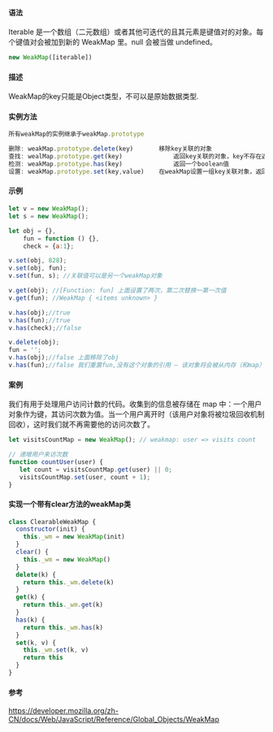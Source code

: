 #### 语法

Iterable 是一个数组（二元数组）或者其他可迭代的且其元素是键值对的对象。每个键值对会被加到新的 WeakMap 里。null 会被当做 undefined。

```js
new WeakMap([iterable])
```

#### 描述

WeakMap的key只能是Object类型，不可以是原始数据类型.

#### 实例方法

```js
所有weakMap的实例继承于weakMap.prototype

删除: weakMap.prototype.delete(key)   	移除key关联的对象
查找: wealMap.prototype.get(key)				返回key关联的对象，key不存在返回undefined
检测: weakMap.prototype.has(key)				返回一个boolean值
设置: weakMap.prototype.set(key,value)	在weakMap设置一组key关联对象，返回weakMap对象
```

#### 示例

```js
let v = new WeakMap();
let s = new WeakMap();

let obj = {},
    fun = function () {},
    check = {a:1};

v.set(obj, 828);
v.set(obj, fun);
v.set(fun, s); //关联值可以是另一个weakMap对象

v.get(obj); //[Function: fun] 上面设置了两次，第二次替换一第一次值
v.get(fun); //WeakMap { <items unknown> }

v.has(obj);//true
v.has(fun);//true
v.has(check);//false

v.delete(obj);
fun = '';
v.has(obj);//false 上面移除了obj
v.has(fun);//false 我们重置fun,没有这个对象的引用 — 该对象将会被从内存（和map）中自动清除。
```

#### 案例

我们有用于处理用户访问计数的代码。收集到的信息被存储在 map 中：一个用户对象作为键，其访问次数为值。当一个用户离开时（该用户对象将被垃圾回收机制回收），这时我们就不再需要他的访问次数了。

```js
let visitsCountMap = new WeakMap(); // weakmap: user => visits count

// 递增用户来访次数
function countUser(user) {
   let count = visitsCountMap.get(user) || 0;
   visitsCountMap.set(user, count + 1);
}
```

#### 实现一个带有clear方法的weakMap类

```js
class ClearableWeakMap {
  constructor(init) {
    this._wm = new WeakMap(init)
  }
  clear() {
    this._wm = new WeakMap()
  }
  delete(k) {
    return this._wm.delete(k)
  }
  get(k) {
    return this._wm.get(k)
  }
  has(k) {
    return this._wm.has(k)
  }
  set(k, v) {
    this._wm.set(k, v)
    return this
  }
}
```

#### 参考

<https://developer.mozilla.org/zh-CN/docs/Web/JavaScript/Reference/Global_Objects/WeakMap>